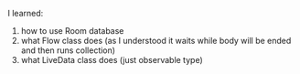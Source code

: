 I learned:
1) how to use Room database
2) what Flow class does (as I understood it waits while body will be ended and then runs collection)
3) what LiveData class does (just observable type)

